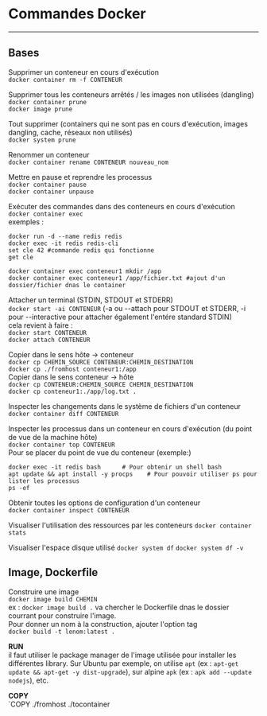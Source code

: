 # Commandes Docker



<hr>

## Bases

Supprimer un conteneur en cours d'exécution<br>
`docker container rm -f CONTENEUR`<br>

Supprimer tous les conteneurs arrêtés / les images non utilisées (dangling)<br>
`docker container prune `<br>
`docker image prune`<br>

Tout supprimer (containers qui ne sont pas en cours d'exécution, images dangling, cache, réseaux non utilisés)<br>
`docker system prune`<br>

Renommer un conteneur<br>
`docker container rename CONTENEUR nouveau_nom`<br>

Mettre en pause et reprendre les processus<br>
`docker container pause`<br>
`docker container unpause`<br>

Exécuter des commandes dans des conteneurs en cours d'exécution<br>
`docker container exec`<br>exemples :<br>
```shell
docker run -d --name redis redis
docker exec -it redis redis-cli
set cle 42 #commande redis qui fonctionne
get cle
```
```shell
docker container exec conteneur1 mkdir /app 
docker container exec conteneur1 /app/fichier.txt #ajout d'un dossier/fichier dnas le container
```
Attacher un terminal (STDIN, STDOUT et STDERR)<br>
`docker start -ai CONTENEUR` (-a ou --attach pour STDOUT et STDERR, -i pour --interactive pour attacher également l'entére standard STDIN)<br>
cela revient à faire :<br>
`docker start CONTENEUR`<br>
`docker attach CONTENEUR`<br>

Copier dans le sens hôte -> conteneur<br>
`docker cp CHEMIN_SOURCE CONTENEUR:CHEMIN_DESTINATION`<br>
`docker cp ./fromhost conteneur1:/app`<br>
Copier dans le sens conteneur -> hôte<br>
`docker cp CONTENEUR:CHEMIN_SOURCE CHEMIN_DESTINATION `<br>
`docker cp conteneur1:./app/log.txt .`<br>

Inspecter les changements dans le système de fichiers d'un conteneur<br>
`docker container diff CONTENEUR`<br>

Inspecter les processus dans un conteneur en cours d'exécution (du point de vue de la machine hôte)<br>
`docker container top CONTENEUR`<br>
Pour se placer du point de vue du conteneur (exemple:)<br>
```shell
docker exec -it redis bash      # Pour obtenir un shell bash
apt update && apt install -y procps    # Pour pouvoir utiliser ps pour lister les processus
ps -ef
```

Obtenir toutes les options de configuration d'un conteneur<br>
`docker container inspect CONTENEUR`<br>

Visualiser l'utilisation des ressources par les conteneurs
`docker container stats`

Visualiser l'espace disque utilisé
`docker system df`
`docker system df -v`

## Image, Dockerfile

Construire une image<br>
`docker image build CHEMIN`<br>
ex : `docker image build .` va chercher le Dockerfile dnas le dossier courrant pour construire l'image.<br>
Pour donner un nom à la construction, ajouter l'option tag<br>
`docker build -t lenom:latest .`<br>



__RUN__<br>
il faut utiliser le package manager de l'image utilisée pour installer les différentes library. Sur Ubuntu par exemple, on utilise `apt` (ex : `apt-get update && apt-get -y dist-upgrade`), sur alpine `apk` (ex : `apk add --update nodejs`), etc.

__COPY__<br>
`COPY ./fromhost ./tocontainer 
